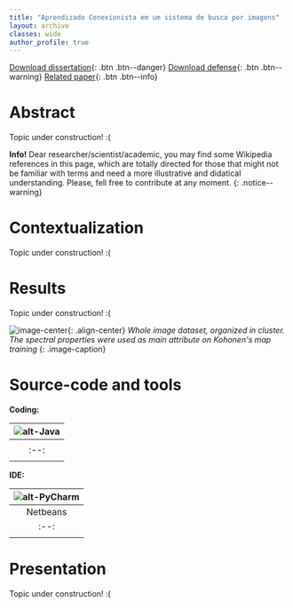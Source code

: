 ```yaml
---
title: "Aprendizado Conexionista em um sistema de busca por imagens"
layout: archive
classes: wide
author_profile: true
---
```


[<i class='fas fa-file-download'></i> Download dissertation](http://mtc-m16d.sid.inpe.br/col/sid.inpe.br/mtc-m19/2012/11.23.12.22/doc/publicacao.pdf){: .btn .btn--danger}
[<i class='fas fa-file-download'></i> Download defense](https://www.dropbox.com/s/t64tx0qsqzoq9hn/defense.pdf){: .btn .btn--warning}
[<i class='fas fa-file-download'></i> Related paper]({{site.baseurl}}/assets/files/publications/isprs-2013/isprs-2013.pdf){: .btn .btn--info}

Abstract
======
Topic under construction! :(

**Info!** Dear researcher/scientist/academic, you may find some Wikipedia references in this page, which are totally directed for those that might not be familiar with terms and need a more illustrative and didatical understanding. Please, fell free to contribute at any moment. 
{: .notice--warning}

Contextualization
======
Topic under construction! :(

Results
======
Topic under construction! :(

![image-center]({{site.baseurl}}/assets/images/bachelor/pics/mapa.jpg){: .align-center}
*Whole image dataset, organized in cluster. The spectral properties were used as main attribute on Kohonen's map training* 
{: .image-caption}

Source-code and tools
======
**Coding:**

| ![alt-Java]({{site.baseurl}}/assets/images/logo/same-dim/java.png?style=centerme) |
|:--:|
| | Java |
|:--:|
|<i class="fa fa-ellipsis-h" style="color:red"></i><i class="fa fa-ellipsis-h" style="color:#454D5B"></i><i class="fa fa-ellipsis-h" style="color:#454D5B"></i><i class="fa fa-ellipsis-h" style="color:#454D5B"></i><i class="fa fa-ellipsis-h" style="color:#454D5B"></i>|

**IDE:**

| ![alt-PyCharm]({{site.baseurl}}/assets/images/logo/same-dim/netbeans.png?style=centerme) | 
|:--:|
| Netbeans |
|:--:|:--:|
| <i class="fa fa-ellipsis-h" style="color:red"></i><i class="fa fa-ellipsis-h" style="color:#454D5B"></i><i class="fa fa-ellipsis-h" style="color:#454D5B"></i><i class="fa fa-ellipsis-h" style="color:#454D5B"></i><i class="fa fa-ellipsis-h" style="color:#454D5B"></i>|

Presentation
======
Topic under construction! :(
